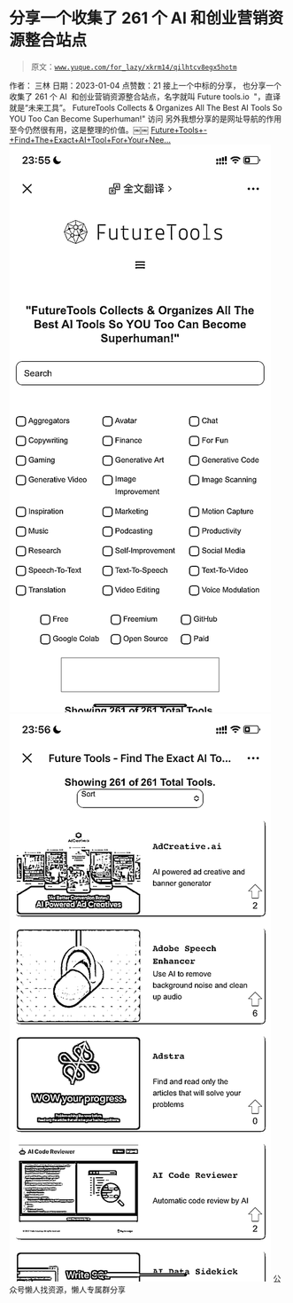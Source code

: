 # 分享一个收集了 261 个 AI 和创业营销资源整合站点

> 原文：[`www.yuque.com/for_lazy/xkrm14/qilhtcv8egx5hotm`](https://www.yuque.com/for_lazy/xkrm14/qilhtcv8egx5hotm)

<ne-p id="ubaf971f8" data-lake-id="ubaf971f8"><ne-text id="ud135090e">作者： 三林</ne-text></ne-p> <ne-p id="ua8e98e6f" data-lake-id="ua8e98e6f"><ne-text id="u60579d4e">日期：2023-01-04</ne-text></ne-p> <ne-p id="u0a1de796" data-lake-id="u0a1de796"><ne-text id="ub189ae5a">点赞数：</ne-text><ne-text id="u2adb128a" ne-bold="true">21</ne-text></ne-p> <ne-hole id="ubfa68284" data-lake-id="ubfa68284"><ne-card data-card-name="hr" data-card-type="block" id="oEQ1r" data-event-boundary="card"><ne-p id="u4a236d15" data-lake-id="u4a236d15"><ne-text id="u3c4710a8">接上一个中标的分享， 也分享一个收集了 261 个 AI  和创业营销资源整合站点，名字就叫 Future tools.io  "，直译就是“未来工具”。 FutureTools Collects & Organizes All The Best AI Tools So YOU Too Can Become Superhuman!"</ne-text></ne-p> <ne-p id="u9e1db402" data-lake-id="u9e1db402"><ne-text id="u5a5d7690">访问</ne-text></ne-p> <ne-p id="uac0e86f6" data-lake-id="uac0e86f6"><ne-text id="u2dc31476">另外我想分享的是网址导航的作用至今仍然很有用，这是整理的价值。￼￼</ne-text></ne-p> <ne-p id="ua3e8355e" data-lake-id="ua3e8355e">[<ne-text id="ua20e5134">Future+Tools+-+Find+The+Exact+AI+Tool+For+Your+Nee...</ne-text>](https://futuretools.io)</ne-p> <ne-p id="u40d0c795" data-lake-id="u40d0c795"><ne-card data-card-name="image" data-card-type="inline" id="rObSn" data-event-boundary="card">![](img/2ff4e4cde832456d4027d90bf06f5f10.png)</ne-card></ne-p> <ne-p id="u2b11326b" data-lake-id="u2b11326b"><ne-card data-card-name="image" data-card-type="inline" id="Ok0oA" data-event-boundary="card">![](img/eb18082836e1d4b81c2d7d65fcbf34bc.png)</ne-card></ne-p> <ne-hole id="u0ca722c5" data-lake-id="u0ca722c5"><ne-card data-card-name="hr" data-card-type="block" id="KL4q2" data-event-boundary="card"><ne-p id="u18a3ab20" data-lake-id="u18a3ab20"><ne-text id="u18d8ec24">公众号懒人找资源，懒人专属群分享</ne-text></ne-p></ne-card></ne-hole></ne-card></ne-hole>